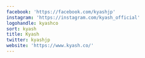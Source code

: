 ```yaml
---
facebook: 'https://facebook.com/kyashjp'
instagram: 'https://instagram.com/kyash_official'
logohandle: kyashco
sort: kyash
title: Kyash
twitter: kyashjp
website: 'https://www.kyash.co/'
---
```

